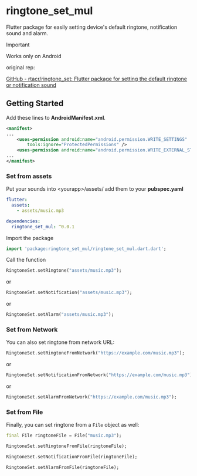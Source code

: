 # ringtone_set_mul

Flutter package for easily setting device's default ringtone, notification sound and alarm.

> [!IMPORTANT]
> Works only on Android


original rep:

[GitHub - rtacr/ringtone_set: Flutter package for setting the default ringtone or notification sound](https://github.com/rtacr/ringtone_set)



## Getting Started

Add these lines to **AndroidManifest.xml**. 

```xml
<manifest>
...
    <uses-permission android:name="android.permission.WRITE_SETTINGS"
        tools:ignore="ProtectedPermissions" />
    <uses-permission android:name="android.permission.WRITE_EXTERNAL_STORAGE"/>
...
</manifest>
```

### Set from assets

Put your sounds into \<yourapp\>/assets/
add them to your **pubspec.yaml**

```yaml
flutter:
  assets:
    - assets/music.mp3
```

```yaml
dependencies:
  ringtone_set_mul: ^0.0.1
```

Import the package

```Dart
import 'package:ringtone_set_mul/ringtone_set_mul.dart.dart';
```

Call the function

```Dart
RingtoneSet.setRingtone("assets/music.mp3");
```

or

```Dart
RingtoneSet.setNotification("assets/music.mp3");
```

or

```Dart
RingtoneSet.setAlarm("assets/music.mp3");
```

### Set from Network

You can also set ringtone from network URL:

```Dart
RingtoneSet.setRingtoneFromNetwork("https://example.com/music.mp3");
```

or

```Dart
RingtoneSet.setNotificationFromNetwork("https://example.com/music.mp3");
```

or

```Dart
RingtoneSet.setAlarmFromNetwork("https://example.com/music.mp3");
```

### Set from File

Finally, you can set ringtone from a `File` object as well:

```Dart
final File ringtoneFile = File("music.mp3");

RingtoneSet.setRingtoneFromFile(ringtoneFile);

RingtoneSet.setNotificationFromFile(ringtoneFile);

RingtoneSet.setAlarmFromFile(ringtoneFile);
```
